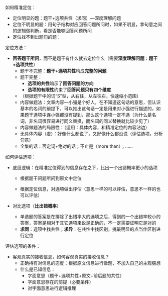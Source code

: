 如何精准定位：

- 定位明显的题：题干+选项共性（求同）—深度理解问题
- 定位不明显的题：用句子结构对应回答问题所问时，如果不明显，拿句意之间的逻辑做判断，看是否能够回答问题所问
- 定位找不到出题句的题：



定位方法：

- **回答题干所问**，而不是题干有什么就去定位什么（需要**深度理解问题**：**题干+选项共性**）
  - 题干不完整：**题干+选项共性**构成**完整的问题**
  - 题干完整：
    - **选项的共性**暗示了**回答问题的方向**
    - **选项的有限性**约束了**回答问题只有四个维度**
  - （根据题干中的词“S”型，从右往，从左往右，快速缩小范围） 
  - 内容做题法：文章内容—小强是个好人，在不知道这句话的意思，但认识基本的名词的前提下，可以推出这句话一定是用来对小强进行描述的，如果题干选项中连小强都没有提到，那么这个选项一定不选（为什么是名词，非名词很容易进行同义替换，而名词的同义替换就比较少见了）
  -  内容做题法的局限性：（适用：具体内容，和精准定位的内容沾边）
    - 无具体内容（虚）：好像什么都说了，又好像什么都没说（评估选项，分析句意）
    - 全集的话：否定词+绝对的话；不止是（more than）；……



如何评估选项：

- 底层逻辑：在精准定位得到的信息存在之下，比出一个出错概率更小的选项

  - 根据题干问题所问到原文中定位

  - 根据定位信息，对选项做出评估（意思一样的可以评估，意思不一样的也可以评估）

- 对比选项（**比出错概率**）  
  - 单选题的答案是在排除了出错率大的选项之后，得到的一个出错率较小的答案，答案是相对于其它选项来说是正确的，不一定需要证明它是对的
  - **求同**：选项中找共性；**求异**：在共性中找区别，挑最明显的点当作区别进行定位 



评估选项的条件： 

- 客观真实的接收信息，如何客观真实的接收信息？
  - 正确持有对信息的态度：根据原文信息进行做题，不加入自己的主观臆想
  - 什么是已知信息：
    - 字面意思（题干+选项共性+原文+前后题的共性）
    - 字面意思存在的前提（必要条件）
    - 对字面意思进行逻辑推理